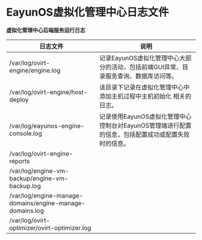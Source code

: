 # EayunOS虚拟化管理中心日志文件

**虚拟化管理中心后端服务运行日志**

|        日志文件        |        说明        |
|------------------------|--------------------|
|/var/log/ovirt-engine/engine.log|记录EayunOS虚拟化管理中心大部分的活动，包括前端GUI异常、目录服务查询、数据库访问等。|
|/var/log/ovirt-engine/host-deploy|该目录下记录在虚拟化管理中心中添加主机过程中主机初始化 相关的日志。|
|/var/log/eayunos-engine-console.log|记录使用EayunOS虚拟化管理中心控制台对EayunOS管理端进行配置的信息，包括配置成功或配置失败时的信息。|
|/var/log/ovirt-engine-reports|                    |
|/var/log/engine-vm-backup/engine-vm-backup.log||
|/var/log/engine-manage-domains/engine-manage-domains.log||
|/var/log/ovirt-optimizer/ovirt-optimizer.log||
